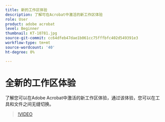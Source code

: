 ```yaml
---
title: 新的工作区体验
description: 了解可在Acrobat中激活的新工作区体验
role: User
product: adobe acrobat
level: Beginner
thumbnail: KT-10781.jpg
source-git-commit: cc64dfeb47dae1b061cc75fffbfc402d549391e3
workflow-type: tm+mt
source-wordcount: '40'
ht-degree: 0%

---
```


# 全新的工作区体验

了解您可以在Adobe Acrobat中激活的新工作区体验，通过该体验，您可以在工具和文件之间无缝切换。

>[!VIDEO](https://video.tv.adobe.com/v/345949?hidetitle=true)
